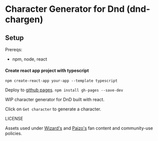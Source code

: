 # Character Generator for Dnd (dnd-chargen)

## Setup

Prereqs:
- npm, node, react

#### Create react app project with typescript
`npm create-react-app your-app --template typescript`


Deploy to [github pages](https://github.com/gitname/react-gh-pages).
`npm install gh-pages --save-dev`

WIP character generator for DnD built with react.

Click on `Get character` to generate a character.

LICENSE

Assets used under [Wizard's](https://company.wizards.com/en/legal/fancontentpolicy) and [Paizo's](https://paizo.com/community/communityuse) fan content and community-use policies.